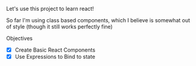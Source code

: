 Let's use this project to learn react!

So far I'm using class based components, which I believe is somewhat out of style (though it still works perfectly fine)

Objectives

- [x] Create Basic React Components
- [x] Use Expressions to Bind to state
